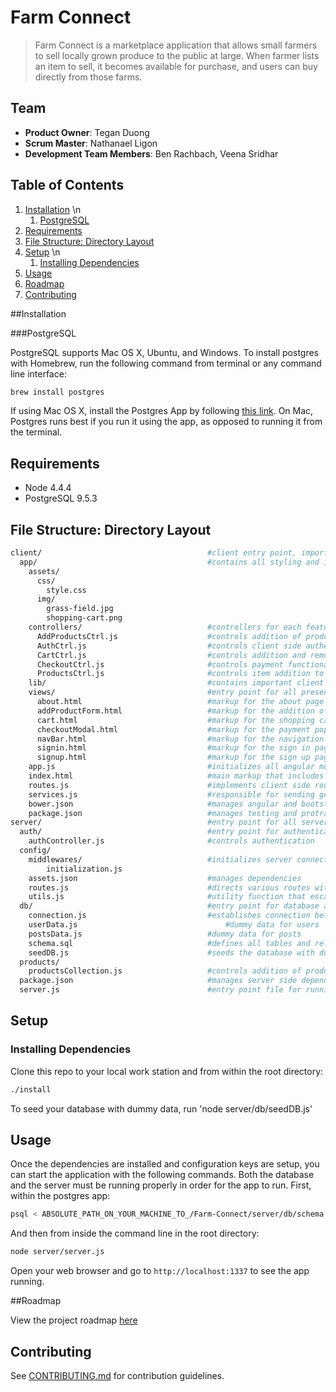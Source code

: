 # Farm Connect

> Farm Connect is a marketplace application that allows small farmers to sell locally grown produce to the public at large. When  farmer lists an item to sell, it becomes available for purchase, and users can buy directly from those farms.

## Team

  - __Product Owner__: Tegan Duong
  - __Scrum Master__: Nathanael Ligon
  - __Development Team Members__: Ben Rachbach, Veena Sridhar

## Table of Contents

1. [Installation](#Installation) \n
    1. [PostgreSQL](#PostgreSQL)
2. [Requirements](#Requirements)
3. [File Structure: Directory Layout](#File-Structure-Directory-Layout)
4. [Setup](#Setup) \n
    1. [Installing Dependencies](#Installing-Dependencies)
5. [Usage](#Usage)
6. [Roadmap](#Roadmap)
7. [Contributing](#contributing)

##Installation

###PostgreSQL

PostgreSQL supports Mac OS X, Ubuntu, and Windows. To install postgres with Homebrew, run the following command from terminal or any command line interface:

```sh
brew install postgres
```
If using Mac OS X, install the Postgres App by following [this link](http://postgresapp.com/). On Mac, Postgres runs best if you run it using the app, as opposed to running it from the terminal.

## Requirements

- Node 4.4.4
- PostgreSQL 9.5.3

## File Structure: Directory Layout

```sh
client/                                     #client entry point, imports all client code
  app/                                      #contains all styling and images that are used in the app
    assets/
      css/
        style.css
      img/
        grass-field.jpg
        shopping-cart.png
    controllers/                            #controllers for each feature on the client side
      AddProductsCtrl.js                    #controls addition of products to the marketplace
      AuthCtrl.js                           #controls client side authentication
      CartCtrl.js                           #controls addition and removal for items in shopping cart
      CheckoutCtrl.js                       #controls payment functionality
      ProductsCtrl.js                       #controls item addition to cart
    lib/                                    #contains important client side dependencies
    views/                                  #entry point for all presentational components
      about.html                            #markup for the about page
      addProductForm.html                   #markup for the addition of products to the marketplace
      cart.html                             #markup for the shopping cart
      checkoutModal.html                    #markup for the payment pop up modal 
      navBar.html                           #markup for the navigation bar
      signin.html                           #markup for the sign in page
      signup.html                           #markup for the sign up page
    app.js                                  #initializes all angular modules on front end
    index.html                              #main markup that includes all controller js files
    routes.js                               #implements client side routing
    services.js                             #responsible for sending get and post requests from client
    bower.json                              #manages angular and bootstrap dependencies 
    package.json                            #manages testing and protractor dependencies
server/                                     #entry point for all server code
  auth/                                     #entry point for authentication control
    authController.js                       #controls authentication
  config/
    middlewares/                            #initializes server connection with client
        initialization.js
    assets.json                             #manages dependencies
    routes.js                               #directs various routes within the back end
    utils.js                                #utility function that escapes unwanted characters
  db/                                       #entry point for database and connection
    connection.js                           #establishes connection between server and database
    userData.js                                 #dummy data for users
    postsData.js                            #dummy data for posts
    schema.sql                              #defines all tables and relations within the database
    seedDB.js                               #seeds the database with dummy data
  products/
    productsCollection.js                   #controls addition of products to the database
  package.json                              #manages server side dependencies
  server.js                                 #entry point file for running the server
```

## Setup

### Installing Dependencies

Clone this repo to your local work station and from within the root directory:

```sh
./install
```

To seed your database with dummy data, run 'node server/db/seedDB.js'

## Usage

Once the dependencies are installed and configuration keys are setup, you can start the application with the following commands. Both the database and the server must be running properly in order for the app to run. First, within the postgres app:

```sh
psql < ABSOLUTE_PATH_ON_YOUR_MACHINE_TO_/Farm-Connect/server/db/schema.sql;
```

And then from inside the command line in the root directory:

```sh
node server/server.js
```

Open your web browser and go to `http://localhost:1337` to see the app running.


##Roadmap

View the project roadmap [here](https://github.com/electric-crouton/Farm-Connect/issues)

## Contributing

See [CONTRIBUTING.md](CONTRIBUTING.md) for contribution guidelines.
